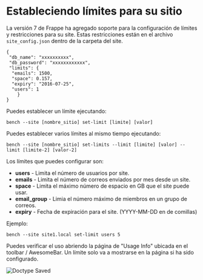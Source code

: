 <!-- add-breadcrumbs -->
# Estableciendo límites para su sitio

La versión 7 de Frappe ha agregado soporte para la configuración de límites y restricciones para su site.
Estas restricciones están en el archivo `site_config.json` dentro de la carpeta del site.

	{
	 "db_name": "xxxxxxxxxx",
	 "db_password": "xxxxxxxxxxxx",
	 "limits": {
	  "emails": 1500,
	  "space": 0.157,
	  "expiry": "2016-07-25",
	  "users": 1
		}
	}

Puedes establecer un límite ejecutando:

	bench --site [nombre_sitio] set-limit [limite] [valor]

Puedes establecer varios límites al mismo tiempo ejecutando:

	bench --site [nombre_sitio] set-limits --limit [limite] [valor] --limit [limite-2] [valor-2]

Los límites que puedes configurar son:

- **users** - Limita el número de usuarios por site.
- **emails** - Limita el número de correos enviados por mes desde un site.
- **space** - Limita el máximo número de espacio en GB que el site puede usar.
- **email_group** - Limia el número máximo de miembros en un grupo de correos.
- **expiry** - Fecha de expiración para el site. (YYYY-MM-DD en de comillas)

Ejemplo:

	bench --site site1.local set-limit users 5

Puedes verificar el uso abriendo la página de "Usage Info" ubicada en el toolbar / AwesomeBar. Un límite solo va a mostrarse en la página si ha sido configurado.

<img class="screenshot" alt="Doctype Saved" src="/docs/assets/img/usage_info.png">
